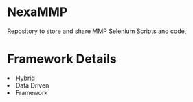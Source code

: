 # NexaMMP
Repository to store and share MMP Selenium Scripts and code,

<h1> Framework Details </h1>
  <oi>
  <li> Hybrid </li>
  <li>Data Driven</li>
  <li>Framework</li>    
  </oi>
          
